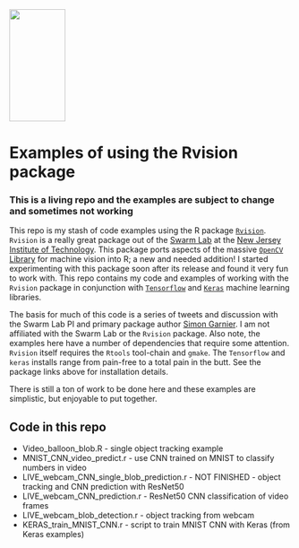 <img src="https://www.dropbox.com/s/m97zh7wtm2a1z4r/gidget.jpg?raw=1" width="100" height="200" />


# Examples of using the Rvision package
### This is a living repo and the examples are subject to change and sometimes not working

This repo is my stash of code examples using the R package [`Rvision`](https://github.com/swarm-lab/Rvision). `Rvision` is a really great package out of the [Swarm Lab](http://www.theswarmlab.com/) at the [New Jersey Institute of Technology](www.njit.edu). This package ports aspects of the massive [`OpenCV` Library](https://opencv.org/) for machine vision into R; a new and needed addition! I started experimenting with this package soon after its release and found it very fun to work with. This repo contains my code and examples of working with the `Rvision` package in conjunction with [`Tensorflow`](https://tensorflow.rstudio.com/) and [`Keras`](https://keras.rstudio.com/) machine learning libraries.

The basis for much of this code is a series of tweets and discussion with the Swarm Lab PI and primary package author [Simon Garnier](https://twitter.com/sjmgarnier). I am not affiliated with the Swarm Lab or the `Rvision` package. Also note, the examples here have a number of dependencies that require some attention. `Rvision` itself requires the `Rtools` tool-chain and `gmake`. The `Tensorflow` and `keras` installs range from pain-free to a total pain in the butt.  See the package links above for installation details.

There is still a ton of work to be done here and these examples are simplistic, but enjoyable to put together.

## Code in this repo


*   Video_balloon_blob.R - single object tracking example
*   MNIST_CNN_video_predict.r - use CNN trained on MNIST to classify numbers in video
*   LIVE_webcam_CNN_single_blob_prediction.r - NOT FINISHED - object tracking and CNN prediction with ResNet50
*   LIVE_webcam_CNN_prediction.r - ResNet50 CNN classification of video frames
*   LIVE_webcam_blob_detection.r - object tracking from webcam
*   KERAS_train_MNIST_CNN.r - script to train MNIST CNN with Keras (from Keras examples)



